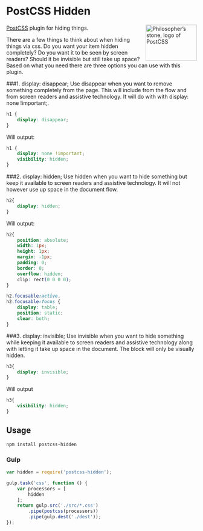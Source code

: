 [PostCSS]:                 https://github.com/postcss/postcss

# PostCSS Hidden

<img align="right" width="135" height="95"
     title="Philosopher’s stone, logo of PostCSS"
     src="http://postcss.github.io/postcss/logo-leftp.png">

[PostCSS] plugin for hiding things.

There are a few things to think about when hiding things via css. Do you want your item hidden completely? Do you want it to be seen by screen readers? Should it be invisible but still take up space? Based on what you need there are three options you can use with this plugin.

###1. display: disappear;
Use disappear when you want to remove something completely from the page. This will include from the flow and from screen readers and assistive technology. It will do with with display: none !important;.

```css
h1 {
    display: disappear;
}
```

Will output:

```css
h1 {
    display: none !important;
    visibility: hidden;
}
```

###2. display: hidden;
Use hidden when you want to hide something but keep it available to screen readers and assistive technology. It will not however use up space in the document flow.

```css
h2{
    display: hidden;
}
```

Will output:

```css
h2{
    position: absolute;
    width: 1px;
    height: 1px;
    margin: -1px;
    padding: 0;
    border: 0;
    overflow: hidden;
    clip: rect(0 0 0 0);
}

h2.focusable:active,
h2.focusable:focus {
    display: table;
    position: static;
    clear: both;
}
```

###3. display: invisible;
Use invisible when you want to hide something while keeping it available to screen readers and assistive technology along with letting it take up space in the document. The block will only be visually hidden.

```css
h3{
    display: invisible;
}
```

Will output

```css
h3{
    visibility: hidden;
}
```

## Usage

```
npm install postcss-hidden
```

### Gulp
```js
var hidden = require('postcss-hidden');

gulp.task('css', function () {
    var processors = [
        hidden
    ];
    return gulp.src('./src/*.css')
        .pipe(postcss(processors))
        .pipe(gulp.dest('./dest'));
});
```